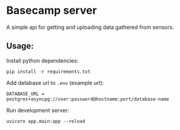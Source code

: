 # Basecamp server
A simple api for getting and uploading data gathered from sensors.

## Usage:
Install python dependencies:
```
pip install -r requirements.txt
```

Add database url to `.env` (example url):
```
DATABASE_URL = postgres+asyncpg://user:password@hostname:port/database-name
```

Run development server:
```
uvicorn app.main:app --reload
```
